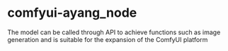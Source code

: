# comfyui-ayang_node
The model can be called through API to achieve functions such as image generation and is suitable for the expansion of the ComfyUI platform
